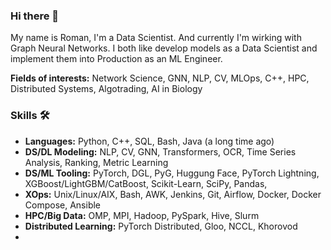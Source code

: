 ### Hi there 👋

My name is Roman, I'm a Data Scientist. And currently I'm wirking with Graph Neural Networks.
I both like develop models as a Data Scientist and implement them into Production as an ML Engineer.

**Fields of interests:** Network Science, GNN, NLP, CV, MLOps, C++, HPC, Distributed Systems, Algotrading, AI in Biology

### Skills 🛠️

 - **Languages:** Python, C++, SQL, Bash, Java (a long time ago)
 - **DS/DL Modeling:** NLP, CV, GNN, Transformers, OCR, Time Series Analysis, Ranking, Metric Learning
 - **DS/ML Tooling:** PyTorch, DGL, PyG, Huggung Face, PyTorch Lightning, XGBoost/LightGBM/CatBoost, Scikit-Learn, SciPy, Pandas, 
 - **XOps:** Unix/Linux/AIX, Bash, AWK, Jenkins, Git, Airflow, Docker, Docker Compose, Ansible
 - **HPC/Big Data:** OMP, MPI, Hadoop, PySpark, Hive, Slurm
 - **Distributed Learning:** PyTorch Distributed, Gloo, NCCL, Khorovod
 - 



<!--
**roman-4erkasov/roman-4erkasov** is a ✨ _special_ ✨ repository because its `README.md` (this file) appears on your GitHub profile.

Here are some ideas to get you started:

- 🔭 I’m currently working on ...
- 🌱 I’m currently learning ...
- 👯 I’m looking to collaborate on ...
- 🤔 I’m looking for help with ...
- 💬 Ask me about ...
- 📫 How to reach me: ...
- 😄 Pronouns: ...
- ⚡ Fun fact: ...
-->
